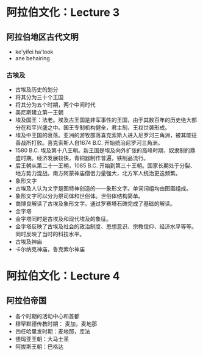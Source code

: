 # 阿拉伯文化：Lecture 3
## 阿拉伯地区古代文明
- ke'yifei ha'look
- ane behairing
### 古埃及
- 古埃及历史的划分
 - 将其分为三十个王国
 - 将其分为五个时期，两个中间时代
- 美尼斯建立第一王朝
- 埃及国王：法老。埃及古王国是非军事性的王国，由于其数百年的历史绝大部分在和平兴盛之中。国王专制机构健全，君主制、王权世袭形成。
- 埃及中王国的衰落。亚洲的游牧部落喜克索斯人进入尼罗河三角洲，被其能征善战所打败。喜克索斯人自1674 B.C. 开始统治尼罗河三角洲。
- 1580 B.C. 埃及第十八王朝。新王国是埃及向外扩张的高峰时期，奴隶制的鼎盛时期。经济发展较快，青铜器制作普遍，铁制品流行。
- 后王朝从第二十一王朝，1085 B.C. 开始到第三十王朝。国家长期处于分裂、地方势力混战。南方阿蒙神庙僧侣力量强大，北方军人统治更迭频繁。
- 象形文字
 - 古埃及人认为文字是图特神创造的——象形文字。单词词组均由图画组成。
 - 象形文字可以分为祭司体和世俗体。世俗体结构简单。
 - 商博良解读了古埃及象形文字。通过罗赛塔石碑完成了基础的解读。
- 金字塔
 - 金字塔同时是古埃及和现代埃及的象征。
 - 金字塔反映了古埃及社会的政治制度、思想意识、宗教信仰、经济水平等等。同时反映了当时的科技水平。
- 古埃及神庙
 - 卡尔纳克神庙，鲁克索尔神庙

# 阿拉伯文化：Lecture 4
## 阿拉伯帝国
- 各个时期的活动中心和首都
 - 穆罕默德传教时期： 麦加，麦地那
 - 四任哈里发时期：麦地那，库法
 - 倭玛亚王朝：大马士革
 - 阿拔斯王朝：巴格达
 
